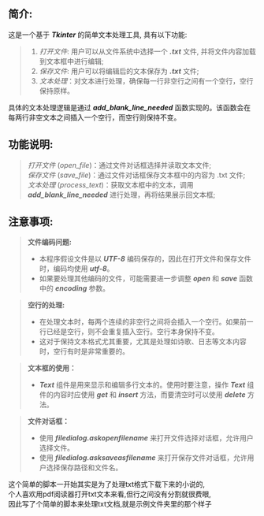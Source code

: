 ## 简介:   
这是一个基于 ***Tkinter*** 的简单文本处理工具, 具有以下功能:  
> 1. *打开文件*: 用户可以从文件系统中选择一个 ***.txt*** 文件, 并将文件内容加载到文本框中进行编辑;  
> 2. *保存文件*: 用户可以将编辑后的文本保存为 ***.txt*** 文件;      
> 3. *文本处理*：对文本进行处理，确保每一行非空行之间有一个空行，空行保持原样。   

具体的文本处理逻辑是通过 ***add_blank_line_needed*** 函数实现的。该函数会在每两行非空文本之间插入一个空行，而空行则保持不变。

## 功能说明:  
>*打开文件* (_open_file_)：通过文件对话框选择并读取文本文件;  
>*保存文件* (_save_file_)：通过文件对话框保存文本框中的内容为 .txt 文件;  
>*文本处理* (_process_text_)：获取文本框中的文本，调用 ***add_blank_line_needed*** 进行处理，再将结果展示回文本框;  

## 注意事项:
> **文件编码问题:**  
>  - 本程序假设文件是以 ***UTF-8*** 编码保存的，因此在打开文件和保存文件时，编码均使用 ***utf-8***。  
>  - 如果要处理其他编码的文件，可能需要进一步调整 ***open*** 和 ***save*** 函数中的 ***encoding*** 参数。   

> **空行的处理:**
> - 在处理文本时，每两个连续的非空行之间将会插入一个空行。如果前一行已经是空行，则不会重复插入空行。空行本身保持不变。
> - 这对于保持文本格式尤其重要，尤其是处理如诗歌、日志等文本内容时，空行有时是非常重要的。

> **文本框的使用：**
> - ***Text*** 组件是用来显示和编辑多行文本的。使用时要注意，操作 ***Text*** 组件的内容时应使用 ***get*** 和 ***insert*** 方法，而要清空时可以使用 ***delete*** 方法。

> **文件对话框：**
> - 使用 ***filedialog.askopenfilename*** 来打开文件选择对话框，允许用户选择文件。
> - 使用 ***filedialog.asksaveasfilename*** 来打开保存文件对话框，允许用户选择保存路径和文件名。


这个简单的脚本一开始其实是为了处理txt格式下载下来的小说的,  
个人喜欢用pdf阅读器打开txt文本来看,但行之间没有分割就很费眼,  
因此写了个简单的脚本来处理txt文档,就是示例文件夹里的那个样子